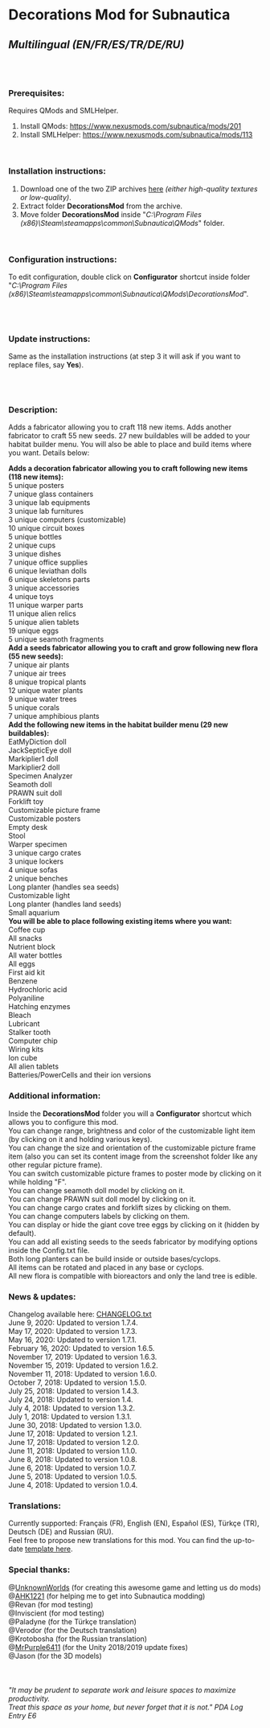 # Decorations Mod for Subnautica
## *Multilingual (EN/FR/ES/TR/DE/RU)*

<br><br>

### Prerequisites:
Requires QMods and SMLHelper.<br>
1) Install QMods: https://www.nexusmods.com/subnautica/mods/201<br>
2) Install SMLHelper: https://www.nexusmods.com/subnautica/mods/113<br>

<br>

### Installation instructions:
1) Download one of the two ZIP archives [here](https://github.com/K07H/DecorationsMod/releases) *(either high-quality textures or low-quality)*.<br>
2) Extract folder **DecorationsMod** from the archive.<br>
3) Move folder **DecorationsMod** inside "*C:\Program Files (x86)\Steam\steamapps\common\Subnautica\QMods*" folder.<br>

<br>

### Configuration instructions:
To edit configuration, double click on **Configurator** shortcut inside folder "*C:\Program Files (x86)\Steam\steamapps\common\Subnautica\QMods\DecorationsMod*".<br>

<br><br>

### Update instructions:
Same as the installation instructions (at step 3 it will ask if you want to replace files, say **Yes**).<br>

<br><br>

### Description:
Adds a fabricator allowing you to craft 118 new items. Adds another fabricator to craft 55 new seeds. 27 new buildables will be added to your habitat builder menu. You will also be able to place and build items where you want. Details below:

**Adds a decoration fabricator allowing you to craft following new items (118 new items):**<br>
    5 unique posters<br>
    7 unique glass containers<br>
    3 unique lab equipments<br>
    3 unique lab furnitures<br>
    3 unique computers (customizable)<br>
    10 unique circuit boxes<br>
    5 unique bottles<br>
    2 unique cups<br>
    3 unique dishes<br>
    7 unique office supplies<br>
    6 unique leviathan dolls<br>
    6 unique skeletons parts<br>
    3 unique accessories<br>
    4 unique toys<br>
    11 unique warper parts<br>
    11 unique alien relics<br>
    5 unique alien tablets<br>
    19 unique eggs<br>
    5 unique seamoth fragments<br>
**Add a seeds fabricator allowing you to craft and grow following new flora (55 new seeds):**<br>
    7 unique air plants<br>
    7 unique air trees<br>
    8 unique tropical plants<br>
    12 unique water plants<br>
    9 unique water trees<br>
    5 unique corals<br>
    7 unique amphibious plants<br>
**Add the following new items in the habitat builder menu (29 new buildables):**<br>
    EatMyDiction doll<br>
    JackSepticEye doll<br>
    Markiplier1 doll<br>
    Markiplier2 doll<br>
    Specimen Analyzer<br>
    Seamoth doll<br>
    PRAWN suit doll<br>
    Forklift toy<br>
    Customizable picture frame<br>
    Customizable posters<br>
    Empty desk<br>
    Stool<br>
    Warper specimen<br>
    3 unique cargo crates<br>
    3 unique lockers<br>
    4 unique sofas<br>
    2 unique benches<br>
    Long planter (handles sea seeds)<br>
    Customizable light<br>
    Long planter (handles land seeds)<br>
    Small aquarium<br>
**You will be able to place following existing items where you want:**<br>
    Coffee cup<br>
    All snacks<br>
    Nutrient block<br>
    All water bottles<br>
    All eggs<br>
    First aid kit<br>
    Benzene<br>
    Hydrochloric acid<br>
    Polyaniline<br>
    Hatching enzymes<br>
    Bleach<br>
    Lubricant<br>
    Stalker tooth<br>
    Computer chip<br>
    Wiring kits<br>
    Ion cube<br>
    All alien tablets<br>
    Batteries/PowerCells and their ion versions<br>

### Additional information:<br>
Inside the **DecorationsMod** folder you will a **Configurator** shortcut which allows you to configure this mod.<br>
You can change range, brightness and color of the customizable light item (by clicking on it and holding various keys).<br>
You can change the size and orientation of the customizable picture frame item (also you can set its content image from the screenshot folder like any other regular picture frame).<br>
You can switch customizable picture frames to poster mode by clicking on it while holding "F".<br>
You can change seamoth doll model by clicking on it.<br>
You can change PRAWN suit doll model by clicking on it.<br>
You can change cargo crates and forklift sizes by clicking on them.<br>
You can change computers labels by clicking on them.<br>
You can display or hide the giant cove tree eggs by clicking on it (hidden by default).<br>
You can add all existing seeds to the seeds fabricator by modifying options inside the Config.txt file.<br>
Both long planters can be build inside or outside bases/cyclops.<br>
All items can be rotated and placed in any base or cyclops.<br>
All new flora is compatible with bioreactors and only the land tree is edible.<br>

### News & updates:<br>
Changelog available here: [CHANGELOG.txt](https://github.com/K07H/DecorationsMod/blob/master/CHANGELOG.txt?raw=true)<br>
June 9, 2020: Updated to version 1.7.4.<br>
May 17, 2020: Updated to version 1.7.3.<br>
May 16, 2020: Updated to version 1.7.1.<br>
February 16, 2020: Updated to version 1.6.5.<br>
November 17, 2019: Updated to version 1.6.3.<br>
November 15, 2019: Updated to version 1.6.2.<br>
November 11, 2018: Updated to version 1.6.0.<br>
October 7, 2018: Updated to version 1.5.0.<br>
July 25, 2018: Updated to version 1.4.3.<br>
July 24, 2018: Updated to version 1.4.<br>
July 4, 2018: Updated to version 1.3.2.<br>
July 1, 2018: Updated to version 1.3.1.<br>
June 30, 2018: Updated to version 1.3.0.<br>
June 17, 2018: Updated to version 1.2.1.<br>
June 17, 2018: Updated to version 1.2.0.<br>
June 11, 2018: Updated to version 1.1.0.<br>
June 8, 2018:  Updated to version 1.0.8.<br>
June 6, 2018:  Updated to version 1.0.7.<br>
June 5, 2018:  Updated to version 1.0.5.<br>
June 4, 2018:  Updated to version 1.0.4.<br>

### Translations:<br>
Currently supported: Français (FR), English (EN), Español (ES), Türkçe (TR), Deutsch (DE) and Russian (RU).<br>
Feel free to propose new translations for this mod. You can find the up-to-date [template here](https://github.com/K07H/DecorationsMod/blob/master/translation_template.docx?raw=true).<br>

### Special thanks:<br>
@[UnknownWorlds](https://unknownworlds.com/subnautica/) (for creating this awesome game and letting us do mods)<br>
@[AHK1221](https://github.com/ahk1221/) (for helping me to get into Subnautica modding)<br>
@Revan (for mod testing)<br>
@Inviscient (for mod testing)<br>
@Paladyne (for the Türkçe translation)<br>
@Verodor (for the Deutsch translation)<br>
@Krotobosha (for the Russian translation)<br>
@[MrPurple6411](https://github.com/MrPurple6411/) (for the Unity 2018/2019 update fixes)<br>
@Jason (for the 3D models)<br>
<br>
<br>
<br>
*"It may be prudent to separate work and leisure spaces to maximize productivity.<br>
Treat this space as your home, but never forget that it is not." PDA Log Entry E6*

